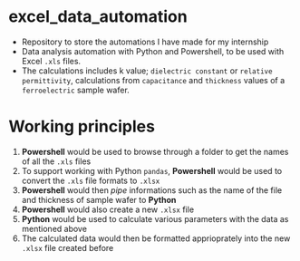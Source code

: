 # excel_data_automation
- Repository to store the automations I have made for my internship
- Data analysis automation with Python and Powershell, to be used with Excel `.xls` files.
- The calculations includes k value; `dielectric constant` or `relative permittivity`, calculations from `capacitance` and `thickness` values of a `ferroelectric` sample wafer.


# Working principles
1. **Powershell** would be used to browse through a folder to get the names of all the `.xls` files  
2. To support working with Python `pandas`, **Powershell** would be used to convert the `.xls` file formats to `.xlsx`
3. **Powershell** would then *pipe* informations such as the name of the file and thickness of sample wafer to **Python**
4. **Powershell** would also create a new `.xlsx` file
5. **Python** would be used to calculate various parameters with the data as mentioned above
6. The calculated data would then be formatted apprioprately into the new `.xlsx` file created before
